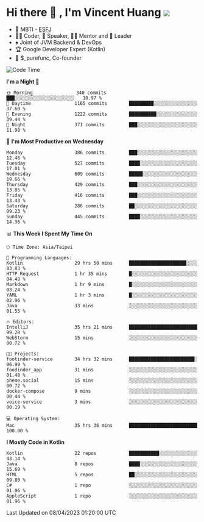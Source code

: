# Hi there 👋 , I'm Vincent Huang ![](https://komarev.com/ghpvc/?username=Jian-Min-Huang)
- 👀 MBTI - [ESFJ](https://www.16personalities.com/esfj-personality)
- 👨‍💻 Coder, 🎤 Speaker, 👨‍🏫 Mentor and 🚀 Leader
- ♠️ Joint of JVM Backend & DevOps
- 🏆 Google Developer Expert (Kotlin)
- 💼 $_purefunc, Co-founder

<!--START_SECTION:waka-->
![Code Time](http://img.shields.io/badge/Code%20Time-1%2C849%20hrs%2018%20mins-blue)

**I'm a Night 🦉** 

```text
🌞 Morning                340 commits         ███░░░░░░░░░░░░░░░░░░░░░░   10.97 % 
🌆 Daytime                1165 commits        █████████░░░░░░░░░░░░░░░░   37.60 % 
🌃 Evening                1222 commits        ██████████░░░░░░░░░░░░░░░   39.44 % 
🌙 Night                  371 commits         ███░░░░░░░░░░░░░░░░░░░░░░   11.98 % 
```
📅 **I'm Most Productive on Wednesday** 

```text
Monday                   386 commits         ███░░░░░░░░░░░░░░░░░░░░░░   12.46 % 
Tuesday                  527 commits         ████░░░░░░░░░░░░░░░░░░░░░   17.01 % 
Wednesday                609 commits         █████░░░░░░░░░░░░░░░░░░░░   19.66 % 
Thursday                 429 commits         ███░░░░░░░░░░░░░░░░░░░░░░   13.85 % 
Friday                   416 commits         ███░░░░░░░░░░░░░░░░░░░░░░   13.43 % 
Saturday                 286 commits         ██░░░░░░░░░░░░░░░░░░░░░░░   09.23 % 
Sunday                   445 commits         ████░░░░░░░░░░░░░░░░░░░░░   14.36 % 
```


📊 **This Week I Spent My Time On** 

```text
🕑︎ Time Zone: Asia/Taipei

💬 Programming Languages: 
Kotlin                   29 hrs 50 mins      █████████████████████░░░░   83.83 % 
HTTP Request             1 hr 35 mins        █░░░░░░░░░░░░░░░░░░░░░░░░   04.48 % 
Markdown                 1 hr 9 mins         █░░░░░░░░░░░░░░░░░░░░░░░░   03.24 % 
YAML                     1 hr 3 mins         █░░░░░░░░░░░░░░░░░░░░░░░░   02.96 % 
Java                     33 mins             ░░░░░░░░░░░░░░░░░░░░░░░░░   01.55 % 

🔥 Editors: 
IntelliJ                 35 hrs 21 mins      █████████████████████████   99.28 % 
WebStorm                 15 mins             ░░░░░░░░░░░░░░░░░░░░░░░░░   00.72 % 

🐱‍💻 Projects: 
footinder-service        34 hrs 32 mins      ████████████████████████░   96.99 % 
foodinder_app            31 mins             ░░░░░░░░░░░░░░░░░░░░░░░░░   01.48 % 
pheme.social             15 mins             ░░░░░░░░░░░░░░░░░░░░░░░░░   00.72 % 
docker-compose           9 mins              ░░░░░░░░░░░░░░░░░░░░░░░░░   00.44 % 
voice-service            3 mins              ░░░░░░░░░░░░░░░░░░░░░░░░░   00.19 % 

💻 Operating System: 
Mac                      35 hrs 36 mins      █████████████████████████   100.00 % 
```

**I Mostly Code in Kotlin** 

```text
Kotlin                   22 repos            ███████████░░░░░░░░░░░░░░   43.14 % 
Java                     8 repos             ████░░░░░░░░░░░░░░░░░░░░░   15.69 % 
HTML                     5 repos             ██░░░░░░░░░░░░░░░░░░░░░░░   09.80 % 
C#                       1 repo              ░░░░░░░░░░░░░░░░░░░░░░░░░   01.96 % 
AppleScript              1 repo              ░░░░░░░░░░░░░░░░░░░░░░░░░   01.96 % 
```




 Last Updated on 08/04/2023 01:20:00 UTC
<!--END_SECTION:waka-->
